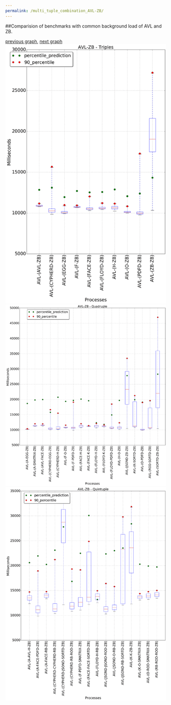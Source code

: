 ```yaml
---
permalink: /multi_tuple_combination_AVL-ZB/
---
```


##Comparision of benchmarks with common background load of AVL and ZB.

[previous graph](../multi_tuple_combination_AVL-SORTD/), [next graph](../multi_tuple_combination_CYPHERD-AVL/)
![graph figure](./images/triple/AVL/AVL-ZB_box.png)![graph figure](./images/quadruple/AVL/AVL-ZB_box.png)![graph figure](./images/quintuple/AVL/AVL-ZB_box.png)